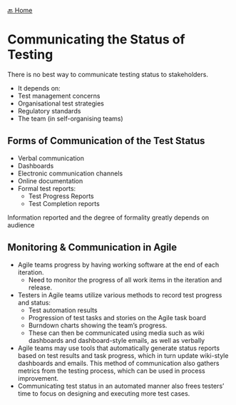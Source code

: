 [🔙 Home](../home.md)

# Communicating the Status of Testing
There is no best way to communicate testing status to stakeholders.
* It depends on:
* Test management concerns
* Organisational test strategies
* Regulatory standards
* The team (in self-organising teams)

## Forms of Communication of the Test Status
* Verbal communication
* Dashboards
* Electronic communication channels
* Online documentation
* Formal test reports:
  * Test Progress Reports
  * Test Completion reports

Information reported and the degree of formality greatly depends on audience

## Monitoring & Communication in Agile
* Agile teams progress by having working software at the end of each iteration.
  * Need to monitor the progress of all work items in the iteration and release.
* Testers in Agile teams utilize various methods to record test progress and status:
  * Test automation results
  * Progression of test tasks and stories on the Agile task board
  * Burndown charts showing the team’s progress.
  * These can then be communicated using media such as wiki dashboards and dashboard-style emails, as well as verbally
* Agile teams may use tools that automatically generate status reports based on test results and task progress, which in turn update wiki-style dashboards and emails. This method of communication also gathers metrics from the testing process, which can be used in process improvement.
* Communicating test status in an automated manner also frees testers’ time to focus on designing and executing more test cases.